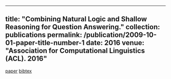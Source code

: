 
---
title: "Combining Natural Logic and Shallow Reasoning for Question Answering."
collection: publications
permalink: /publication/2009-10-01-paper-title-number-1
date: 2016
venue: "Association for Computational Linguistics (ACL). 2016"
---
[paper](http://nayakneha.github.io/files/AngeliEtAl_ACL_2016.pdf)
[bibtex](http://nayakneha.github.io/files/AngeliEtAl_ACL_2016.bib)
